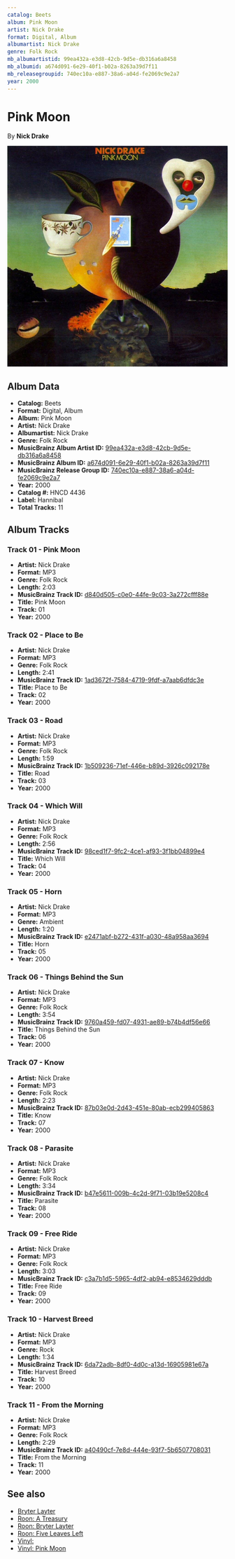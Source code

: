 ```yaml
---
catalog: Beets
album: Pink Moon
artist: Nick Drake
format: Digital, Album
albumartist: Nick Drake
genre: Folk Rock
mb_albumartistid: 99ea432a-e3d8-42cb-9d5e-db316a6a8458
mb_albumid: a674d091-6e29-40f1-b02a-8263a39d7f11
mb_releasegroupid: 740ec10a-e887-38a6-a04d-fe2069c9e2a7
year: 2000
---
```


# Pink Moon

By **Nick Drake**

![](../../assets/beetscovers/Nick_Drake-Pink_Moon.jpg)

## Album Data

- **Catalog:** Beets
- **Format:** Digital, Album
- **Album:** Pink Moon
- **Artist:** Nick Drake
- **Albumartist:** Nick Drake
- **Genre:** Folk Rock
- **MusicBrainz Album Artist ID:** [99ea432a-e3d8-42cb-9d5e-db316a6a8458](https://musicbrainz.org/artist/99ea432a-e3d8-42cb-9d5e-db316a6a8458)
- **MusicBrainz Album ID:** [a674d091-6e29-40f1-b02a-8263a39d7f11](https://musicbrainz.org/release/a674d091-6e29-40f1-b02a-8263a39d7f11)
- **MusicBrainz Release Group ID:** [740ec10a-e887-38a6-a04d-fe2069c9e2a7](https://musicbrainz.org/release-group/740ec10a-e887-38a6-a04d-fe2069c9e2a7)
- **Year:** 2000
- **Catalog #:** HNCD 4436
- **Label:** Hannibal
- **Total Tracks:** 11

## Album Tracks

### Track 01 - Pink Moon

- **Artist:** Nick Drake
- **Format:** MP3
- **Genre:** Folk Rock
- **Length:** 2:03
- **MusicBrainz Track ID:** [d840d505-c0e0-44fe-9c03-3a272cfff88e](https://musicbrainz.org/recording/d840d505-c0e0-44fe-9c03-3a272cfff88e)
- **Title:** Pink Moon
- **Track:** 01
- **Year:** 2000

### Track 02 - Place to Be

- **Artist:** Nick Drake
- **Format:** MP3
- **Genre:** Folk Rock
- **Length:** 2:41
- **MusicBrainz Track ID:** [1ad3672f-7584-4719-9fdf-a7aab6dfdc3e](https://musicbrainz.org/recording/1ad3672f-7584-4719-9fdf-a7aab6dfdc3e)
- **Title:** Place to Be
- **Track:** 02
- **Year:** 2000

### Track 03 - Road

- **Artist:** Nick Drake
- **Format:** MP3
- **Genre:** Folk Rock
- **Length:** 1:59
- **MusicBrainz Track ID:** [1b509236-71ef-446e-b89d-3926c092178e](https://musicbrainz.org/recording/1b509236-71ef-446e-b89d-3926c092178e)
- **Title:** Road
- **Track:** 03
- **Year:** 2000

### Track 04 - Which Will

- **Artist:** Nick Drake
- **Format:** MP3
- **Genre:** Folk Rock
- **Length:** 2:56
- **MusicBrainz Track ID:** [98ced1f7-9fc2-4ce1-af93-3f1bb04899e4](https://musicbrainz.org/recording/98ced1f7-9fc2-4ce1-af93-3f1bb04899e4)
- **Title:** Which Will
- **Track:** 04
- **Year:** 2000

### Track 05 - Horn

- **Artist:** Nick Drake
- **Format:** MP3
- **Genre:** Ambient
- **Length:** 1:20
- **MusicBrainz Track ID:** [e2471abf-b272-431f-a030-48a958aa3694](https://musicbrainz.org/recording/e2471abf-b272-431f-a030-48a958aa3694)
- **Title:** Horn
- **Track:** 05
- **Year:** 2000

### Track 06 - Things Behind the Sun

- **Artist:** Nick Drake
- **Format:** MP3
- **Genre:** Folk Rock
- **Length:** 3:54
- **MusicBrainz Track ID:** [9760a459-fd07-4931-ae89-b74b4df56e66](https://musicbrainz.org/recording/9760a459-fd07-4931-ae89-b74b4df56e66)
- **Title:** Things Behind the Sun
- **Track:** 06
- **Year:** 2000

### Track 07 - Know

- **Artist:** Nick Drake
- **Format:** MP3
- **Genre:** Folk Rock
- **Length:** 2:23
- **MusicBrainz Track ID:** [87b03e0d-2d43-451e-80ab-ecb299405863](https://musicbrainz.org/recording/87b03e0d-2d43-451e-80ab-ecb299405863)
- **Title:** Know
- **Track:** 07
- **Year:** 2000

### Track 08 - Parasite

- **Artist:** Nick Drake
- **Format:** MP3
- **Genre:** Folk Rock
- **Length:** 3:34
- **MusicBrainz Track ID:** [b47e5611-009b-4c2d-9f71-03b19e5208c4](https://musicbrainz.org/recording/b47e5611-009b-4c2d-9f71-03b19e5208c4)
- **Title:** Parasite
- **Track:** 08
- **Year:** 2000

### Track 09 - Free Ride

- **Artist:** Nick Drake
- **Format:** MP3
- **Genre:** Folk Rock
- **Length:** 3:03
- **MusicBrainz Track ID:** [c3a7b1d5-5965-4df2-ab94-e8534629dddb](https://musicbrainz.org/recording/c3a7b1d5-5965-4df2-ab94-e8534629dddb)
- **Title:** Free Ride
- **Track:** 09
- **Year:** 2000

### Track 10 - Harvest Breed

- **Artist:** Nick Drake
- **Format:** MP3
- **Genre:** Rock
- **Length:** 1:34
- **MusicBrainz Track ID:** [6da72adb-8df0-4d0c-a13d-16905981e67a](https://musicbrainz.org/recording/6da72adb-8df0-4d0c-a13d-16905981e67a)
- **Title:** Harvest Breed
- **Track:** 10
- **Year:** 2000

### Track 11 - From the Morning

- **Artist:** Nick Drake
- **Format:** MP3
- **Genre:** Folk Rock
- **Length:** 2:29
- **MusicBrainz Track ID:** [a40490cf-7e8d-444e-93f7-5b6507708031](https://musicbrainz.org/recording/a40490cf-7e8d-444e-93f7-5b6507708031)
- **Title:** From the Morning
- **Track:** 11
- **Year:** 2000


## See also

- [Bryter Layter](Bryter_Layter.md)
- [Roon: A Treasury](../../Roon/Nick_Drake/A_Treasury.md)
- [Roon: Bryter Layter](../../Roon/Nick_Drake/Bryter_Layter.md)
- [Roon: Five Leaves Left](../../Roon/Nick_Drake/Five_Leaves_Left.md)
- [Vinyl: ](../../Vinyl/Nick_Drake/Nick_Drake.md)
- [Vinyl: Pink Moon](../../Vinyl/Nick_Drake/Pink_Moon.md)
